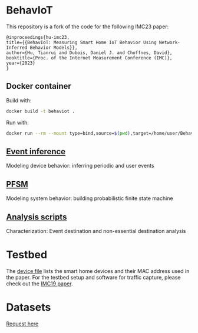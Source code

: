 # BehavIoT
This repository is a fork of the code for the following IMC23 paper:

```
@inproceedings{hu-imc23,
title={{BehavIoT: Measuring Smart Home IoT Behavior Using Network-Inferred Behavior Models}},
author={Hu, Tianrui and Dubois, Daniel J. and Choffnes, David},
booktitle={Proc. of the Internet Measurement Conference (IMC)},
year={2023}
}
```

## Docker container

Build with:
```bash
docker build -t behaviot .
```

Run with:
```bash
docker run --rm --mount type=bind,source=$(pwd),target=/home/user/BehavIoT -it behaviot /bin/bash
```


## [Event inference](event_inference/README.md)
Modeling device behavior: inferring periodic and user events

## [PFSM](PFSM/README.md)
Modeling system behavior: building probabilistic finite state machine 

## [Analysis scripts](analysis_scripts/README.md)
Characterization: Event destination and non-essential destination analysis

# Testbed
The [device file](devices.txt) lists the smart home devices and their MAC address used in the paper.
For the testbed setup and software for traffic capture, please check out the [IMC19 paper](https://moniotrlab.khoury.northeastern.edu/publications/imc19/).

# Datasets
[Request here](https://moniotrlab.khoury.northeastern.edu/behaviot-imc23/)
